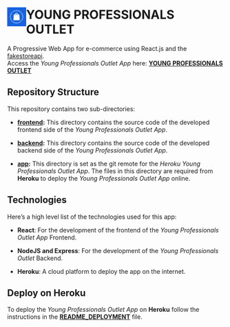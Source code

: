 # <img src="https://github.com/katerina-tziala/young-professionals-outlet/blob/master/app/build/logo192.png" alt="ypo logo" width="44" height="44" align="left">YOUNG PROFESSIONALS OUTLET

A Progressive Web App for e-commerce using React.js and the [fakestoreapi](https://fakestoreapi.com/).</br>
Access the *Young Professionals Outlet App* here: [**YOUNG PROFESSIONALS OUTLET**](https://young-professionals-outlet.herokuapp.com/)



## Repository Structure

This repository contains two sub-directories:

* [**frontend**](https://github.com/katerina-tziala/young-professionals-outlet/tree/master/frontend)**:** This directory contains the source code of the developed frontend side of the *Young Professionals Outlet App*. 

* [**backend**](https://github.com/katerina-tziala/young-professionals-outlet/tree/master/backend)**:** This directory contains the source code of the developed backend side of the *Young Professionals Outlet App*. 

* [**app**](https://github.com/katerina-tziala/young-professionals-outlet/tree/master/app)**:** This directory is set as the git remote for the *Heroku Young Professionals Outlet App*. The files in this directory are required from **Heroku** to deploy the *Young Professionals Outlet App* online.

## Technologies

Here’s a high level list of the technologies used for this app:

* **React**: For the development of the frontend of the *Young Professionals Outlet App* Frontend.

* **NodeJS and Express**: For the development of the *Young Professionals Outlet* Backend.

* **Heroku**: A cloud platform to deploy the app on the internet.


## Deploy on Heroku

To deploy the *Young Professionals Outlet App* on **Heroku** follow the instructions in the [**README_DEPLOYMENT**](https://github.com/katerina-tziala/young-professionals-outlet/blob/master/README_DEPLOYMENT.md) file.